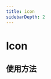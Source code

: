 ```yaml
---
title: icon
sidebarDepth: 2
---
```

# Icon
## 使用方法
<ClientOnly>
  <icon-demos></icon-demos>
</ClientOnly>

